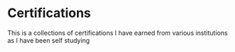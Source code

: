 # Certifications
This is a collections of certifications I have earned from various institutions as I have been self studying
